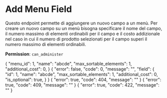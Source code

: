 # Add Menu Field

Questo endpoint permette di aggiungere un nuovo campo a un menù. Per creare un nuovo campo su un menù bisogna 
specificare il nome del campo, il numero massimo di elementi ordinabili per il campo e il costo addizionale nel caso in 
cui il numero di prodotto selezionati per il campo superi il numero massimo di elementi ordinabili.

**Permission**: `can_administer`

<api-endpoint openapi-path="./../openapi.yaml" endpoint="/menus/{menu_id}/field" method="post">
    <request>
        <sample lang="JSON" title="Payload">
            {
                "menu_id": 1,
                "name": "abcde",
                "max_sortable_elements": 1,
                "additional_cost": 0,
            }
        </sample>
    </request>
    <response type="200">
        <sample lang="JSON">
            {
                "error": false,
                "code": 0,
                "message": "",
                "field": {
                    "id": 1,
                    "name": "abcde",
                    "max_sortable_elements": 1,
                    "additional_cost": 0,
                    "is_optional": true,
                }
            }
        </sample>
    </response>
    <response type="404">
        <sample lang="JSON">
            {
                "error": true,
                "code": 404,
                "message": ""
            }
        </sample>
    </response>
    <response type="409">
        <sample lang="JSON">
            {
                "error": true,
                "code": 409,
                "message": ""
            }
        </sample>
    </response>
    <response type="422">
        <sample lang="JSON">
            {
                "error": true,
                "code": 422,
                "message": ""
            }
        </sample>
    </response>
</api-endpoint>